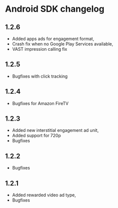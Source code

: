 # Android SDK changelog

## 1.2.6

- Added apps ads for engagement format,
- Crash fix when no Google Play Services available,
- VAST impression calling fix

## 1.2.5

- Bugfixes with click tracking

## 1.2.4

- Bugfixes for Amazon FireTV

## 1.2.3

- Added new interstitial engagement ad unit,
- Added support for 720p
- Bugfixes

## 1.2.2

- Bugfixes

## 1.2.1

- Added rewarded video ad type,
- Bugfixes
